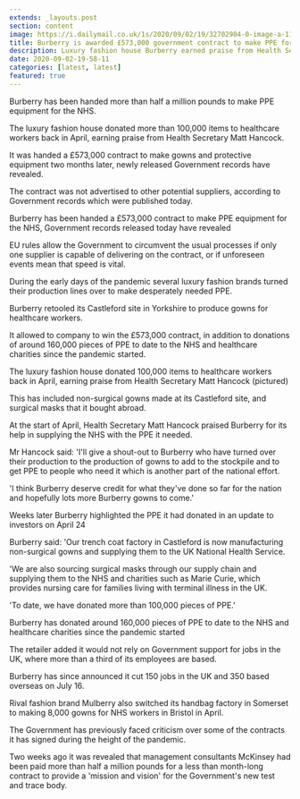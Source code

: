 ```yaml
---
extends: _layouts.post
section: content
image: https://i.dailymail.co.uk/1s/2020/09/02/19/32702904-0-image-a-11_1599070224140.jpg 
title: Burberry is awarded £573,000 government contract to make PPE for the NHS 
description: Luxury fashion house Burberry earned praise from Health Secretary Matt Hancock in April after retooled its Yorkshire site to produce around 160,000 pieces of PPE for healthcare workers. 
date: 2020-09-02-19-58-11 
categories: [latest, latest] 
featured: true 
--- 
```

Burberry has been handed more than half a million pounds to make PPE equipment for the NHS.

The luxury fashion house donated more than 100,000 items to healthcare workers back in April, earning praise from Health Secretary Matt Hancock.

It was handed a £573,000 contract to make gowns and protective equipment two months later, newly released Government records have revealed.

The contract was not advertised to other potential suppliers, according to Government records which were published today.

Burberry has been handed a £573,000 contract to make PPE equipment for the NHS, Government records released today have revealed 

EU rules allow the Government to circumvent the usual processes if only one supplier is capable of delivering on the contract, or if unforeseen events mean that speed is vital.

During the early days of the pandemic several luxury fashion brands turned their production lines over to make desperately needed PPE.

Burberry retooled its Castleford site in Yorkshire to produce gowns for healthcare workers.

It allowed to company to win the £573,000 contract, in addition to donations of around 160,000 pieces of PPE to date to the NHS and healthcare charities since the pandemic started.

The luxury fashion house donated 100,000 items to healthcare workers back in April, earning praise from Health Secretary Matt Hancock (pictured)

This has included non-surgical gowns made at its Castleford site, and surgical masks that it bought abroad.

At the start of April, Health Secretary Matt Hancock praised Burberry for its help in supplying the NHS with the PPE it needed.

Mr Hancock said: 'I'll give a shout-out to Burberry who have turned over their production to the production of gowns to add to the stockpile and to get PPE to people who need it which is another part of the national effort.

'I think Burberry deserve credit for what they've done so far for the nation and hopefully lots more Burberry gowns to come.'

Weeks later Burberry highlighted the PPE it had donated in an update to investors on April 24

Burberry said: 'Our trench coat factory in Castleford is now manufacturing non-surgical gowns and supplying them to the UK National Health Service.

'We are also sourcing surgical masks through our supply chain and supplying them to the NHS and charities such as Marie Curie, which provides nursing care for families living with terminal illness in the UK. 

'To date, we have donated more than 100,000 pieces of PPE.'

Burberry has donated around 160,000 pieces of PPE to date to the NHS and healthcare charities since the pandemic started

The retailer added it would not rely on Government support for jobs in the UK, where more than a third of its employees are based.

Burberry has since announced it cut 150 jobs in the UK and 350 based overseas on July 16.

Rival fashion brand Mulberry also switched its handbag factory in Somerset to making 8,000 gowns for NHS workers in Bristol in April.

The Government has previously faced criticism over some of the contracts it has signed during the height of the pandemic.

Two weeks ago it was revealed that management consultants McKinsey had been paid more than half a million pounds for a less than month-long contract to provide a 'mission and vision' for the Government's new test and trace body.


